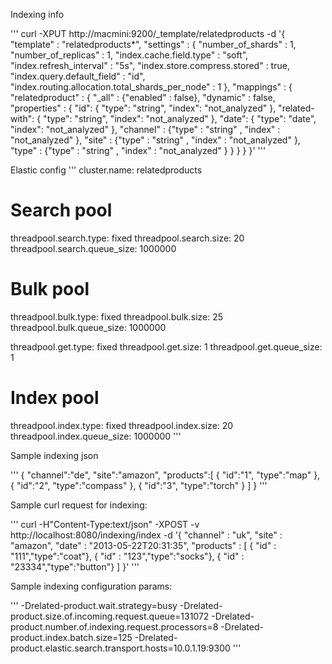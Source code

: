 Indexing info

'''
curl -XPUT http://macmini:9200/_template/relatedproducts -d '{
    "template" : "relatedproducts*",
    "settings" : {
        "number_of_shards" : 1,
        "number_of_replicas" : 1,
        "index.cache.field.type" : "soft",
        "index.refresh_interval" : "5s",
        "index.store.compress.stored" : true,
        "index.query.default_field" : "id",
        "index.routing.allocation.total_shards_per_node" : 1
    },
    "mappings" : {
        "relatedproduct" : {
           "_all" : {"enabled" : false},
           "dynamic" : false,
           "properties" : {
              "id": { "type": "string", "index": "not_analyzed" },
              "related-with": { "type": "string", "index": "not_analyzed" },
              "date": { "type": "date", "index": "not_analyzed" },
              "channel" : {"type" : "string" , "index" : "not_analyzed" },
              "site" : {"type" : "string" , "index" : "not_analyzed" },
              "type" : {"type" : "string" , "index" : "not_analyzed" }
           }
        }
   }
}'
'''

Elastic config
'''
cluster.name: relatedproducts

# Search pool
threadpool.search.type: fixed
threadpool.search.size: 20
threadpool.search.queue_size: 1000000

# Bulk pool
threadpool.bulk.type: fixed
threadpool.bulk.size: 25
threadpool.bulk.queue_size: 1000000

threadpool.get.type: fixed
threadpool.get.size: 1
threadpool.get.queue_size: 1


# Index pool
threadpool.index.type: fixed
threadpool.index.size: 20
threadpool.index.queue_size: 1000000
'''




Sample indexing json

'''
{
   "channel":"de",
   "site":"amazon",
   "products":[
      {
         "id":"1",
         "type":"map"
      },
      {
         "id":"2",
         "type":"compass"
      },
      {
         "id":"3",
         "type":"torch"
      }
   ]
}
'''


Sample curl request for indexing:

'''
curl -H"Content-Type:text/json" -XPOST -v http://localhost:8080/indexing/index -d '{ "channel" : "uk", "site" : "amazon", "date" : "2013-05-22T20:31:35", "products" : [ { "id" : "111","type":"coat"}, { "id" : "123","type":"socks"}, { "id" : "23334","type":"button"} ]  }'
'''

Sample indexing configuration params:

'''
-Drelated-product.wait.strategy=busy -Drelated-product.size.of.incoming.request.queue=131072 -Drelated-product.number.of.indexing.request.processors=8 -Drelated-product.index.batch.size=125 -Drelated-product.elastic.search.transport.hosts=10.0.1.19:9300
'''
